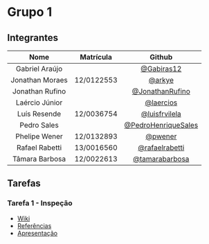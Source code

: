 # Grupo 1

## Integrantes

| Nome | Matrícula | Github |
|:----:|:---------:|:------:|
| Gabriel Araújo | | [@Gabiras12](https://github.com/Gabiras12) |
| Jonathan Moraes | 12/0122553 | [@arkye](https://github.com/arkye) |
| Jonathan Rufino | | [@JonathanRufino](https://github.com/JonathanRufino) |
| Laércio Júnior | | [@laercios](https://github.com/laercios) |
| Luís Resende | 12/0036754 | [@luisfrvilela](https://github.com/luisfrvilela) |
| Pedro Sales | | [@PedroHenriqueSales](https://github.com/PedroHenriqueSales) |
| Phelipe Wener | 12/0132893 | [@pwener](https://github.com/pwener) |
| Rafael Rabetti | 13/0016560 | [@rafaelrabetti](https://github.com/rafaelrabetti) |
| Tâmara Barbosa | 12/0022613 | [@tamarabarbosa](https://github.com/tamarabarbosa) |

## Tarefas

### Tarefa 1 - Inspeção

* [Wiki](https://github.com/fga-verival/2017-1Grupo1/wiki/Inspe%C3%A7%C3%A3o)
* [Referências](/practices/inspection/bibliography.md)
* [Apresentação](/practices/inspection/inspection.pdf)
